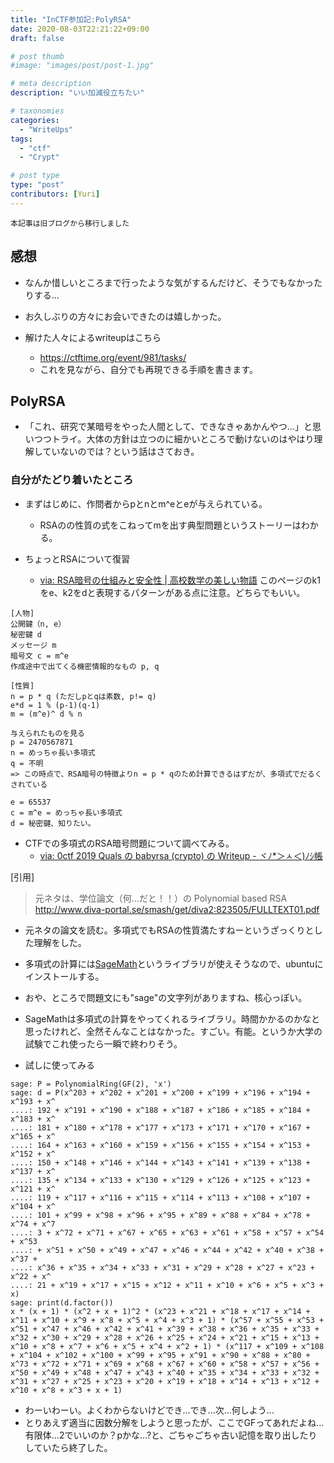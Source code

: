 ```yaml
---
title: "InCTF参加記:PolyRSA"
date: 2020-08-03T22:21:22+09:00
draft: false

# post thumb
#image: "images/post/post-1.jpg"

# meta description
description: "いい加減役立ちたい"

# taxonomies
categories:
  - "WriteUps"
tags:
  - "ctf"
  - "Crypt"

# post type
type: "post"
contributors: [Yuri]
---
```


```本記事は旧ブログから移行しました```

## 感想
- なんか惜しいところまで行ったような気がするんだけど、そうでもなかったりする...
- お久しぶりの方々にお会いできたのは嬉しかった。

- 解けた人々によるwriteupはこちら
  - https://ctftime.org/event/981/tasks/
  - これを見ながら、自分でも再現できる手順を書きます。

## PolyRSA
- 「これ、研究で某暗号をやった人間として、できなきゃあかんやつ...」と思いつつトライ。大体の方針は立つのに細かいところで動けないのはやはり理解していないのでは？という話はさておき。

### 自分がたどり着いたところ
- まずはじめに、作問者からpとnとm^eとeが与えられている。
  - RSAのの性質の式をこねってmを出す典型問題というストーリーはわかる。

- ちょっとRSAについて復習
  - [via: RSA暗号の仕組みと安全性 | 高校数学の美しい物語](https://mathtrain.jp/rsaango)
このページのk1をe、k2をdと表現するパターンがある点に注意。どちらでもいい。

```
[人物]
公開鍵（n, e）
秘密鍵 d
メッセージ m
暗号文 c = m^e
作成途中で出てくる機密情報的なもの p, q

[性質]
n = p * q (ただしpとqは素数, p!= q)
e*d = 1 % (p-1)(q-1)
m = (m^e)^ d % n

与えられたものを見る
p = 2470567871
n = めっちゃ長い多項式
q = 不明
=> この時点で、RSA暗号の特徴よりn = p * qのため計算できるはずだが、多項式でだるくされている

e = 65537
c = m^e = めっちゃ長い多項式
d = 秘密鍵、知りたい。
```


- CTFでの多項式のRSA暗号問題について調べてみる。
  - [via: 0ctf 2019 Quals の babyrsa (crypto) の Writeup - ヾﾉ*＞ㅅ＜)ﾉｼ帳](http://katc.hateblo.jp/entry/2019/04/14/011904)

[引用]
> 元ネタは、学位論文（何…だと！！）の
> Polynomial based RSA http://www.diva-portal.se/smash/get/diva2:823505/FULLTEXT01.pdf

- 元ネタの論文を読む。多項式でもRSAの性質満たすねーというざっくりとした理解をした。

- 多項式の計算には[SageMath](https://www.sagemath.org/)というライブラリが使えそうなので、ubuntuにインストールする。
- おや、ところで問題文にも"sage"の文字列がありますね、核心っぽい。
- SageMathは多項式の計算をやってくれるライブラリ。時間かかるのかなと思ったけれど、全然そんなことはなかった。すごい。有能。というか大学の試験でこれ使ったら一瞬で終わりそう。

- 試しに使ってみる
```
sage: P = PolynomialRing(GF(2), 'x')
sage: d = P(x^203 + x^202 + x^201 + x^200 + x^199 + x^196 + x^194 + x^193 + x^
....: 192 + x^191 + x^190 + x^188 + x^187 + x^186 + x^185 + x^184 + x^183 + x^
....: 181 + x^180 + x^178 + x^177 + x^173 + x^171 + x^170 + x^167 + x^165 + x^
....: 164 + x^163 + x^160 + x^159 + x^156 + x^155 + x^154 + x^153 + x^152 + x^
....: 150 + x^148 + x^146 + x^144 + x^143 + x^141 + x^139 + x^138 + x^137 + x^
....: 135 + x^134 + x^133 + x^130 + x^129 + x^126 + x^125 + x^123 + x^121 + x^
....: 119 + x^117 + x^116 + x^115 + x^114 + x^113 + x^108 + x^107 + x^104 + x^
....: 101 + x^99 + x^98 + x^96 + x^95 + x^89 + x^88 + x^84 + x^78 + x^74 + x^7
....: 3 + x^72 + x^71 + x^67 + x^65 + x^63 + x^61 + x^58 + x^57 + x^54 + x^53
....: + x^51 + x^50 + x^49 + x^47 + x^46 + x^44 + x^42 + x^40 + x^38 + x^37 +
....: x^36 + x^35 + x^34 + x^33 + x^31 + x^29 + x^28 + x^27 + x^23 + x^22 + x^
....: 21 + x^19 + x^17 + x^15 + x^12 + x^11 + x^10 + x^6 + x^5 + x^3 + x)
sage: print(d.factor())
x * (x + 1) * (x^2 + x + 1)^2 * (x^23 + x^21 + x^18 + x^17 + x^14 + x^11 + x^10 + x^9 + x^8 + x^5 + x^4 + x^3 + 1) * (x^57 + x^55 + x^53 + x^51 + x^47 + x^46 + x^42 + x^41 + x^39 + x^38 + x^36 + x^35 + x^33 + x^32 + x^30 + x^29 + x^28 + x^26 + x^25 + x^24 + x^21 + x^15 + x^13 + x^10 + x^8 + x^7 + x^6 + x^5 + x^4 + x^2 + 1) * (x^117 + x^109 + x^108 + x^104 + x^102 + x^100 + x^99 + x^95 + x^91 + x^90 + x^88 + x^80 + x^73 + x^72 + x^71 + x^69 + x^68 + x^67 + x^60 + x^58 + x^57 + x^56 + x^50 + x^49 + x^48 + x^47 + x^43 + x^40 + x^35 + x^34 + x^33 + x^32 + x^31 + x^27 + x^25 + x^23 + x^20 + x^19 + x^18 + x^14 + x^13 + x^12 + x^10 + x^8 + x^3 + x + 1)
```

- わーいわーい。よくわからないけどでき...でき...次...何しよう...
- とりあえず適当に因数分解をしようと思ったが、ここでGFってあれだよね...有限体...2でいいのか？pかな...?と、ごちゃごちゃ古い記憶を取り出したりしていたら終了した。